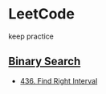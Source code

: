 # LeetCode
keep practice 


## [Binary Search](https://github.com/tigerwash/LeetCode/tree/master/src/Binary_Search)

* [436. Find Right Interval](https://github.com/tigerwash/LeetCode/blob/master/src/Binary_Search/Find_the_Maximum_Number_of_Marked_Indices.java)
